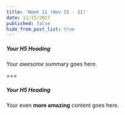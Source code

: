 ```yaml
---
title: 'Week 11 (Nov 15 - 21)'
date: 11/15/2017
published: false
hide_from_post_list: true
---
```


##### Your H5 Heading
Your _awesome_ summary goes here.

===

##### Your H5 Heading
Your even **more amazing** content goes here.
